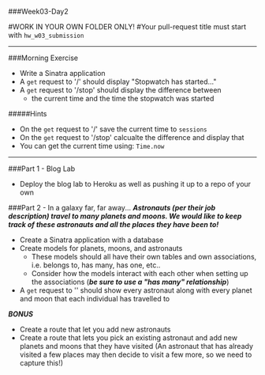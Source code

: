 ###Week03-Day2

#WORK IN YOUR OWN FOLDER ONLY!
#Your pull-request title must start with `hw_w03_submission`
___

###Morning Exercise
- Write a Sinatra application
- A `get` request to '/' should display "Stopwatch has started..."
- A `get` request to '/stop' should display the difference between
	- the current time and the time the stopwatch was started

#####Hints
- On the `get` request to '/' save the current time to `sessions`
- On the `get` request to '/stop' calcualte the difference and display that
- You can get the current time using: `Time.now`
___

###Part 1 - Blog Lab
- Deploy the blog lab to Heroku as well as pushing it up to a repo of your own

###Part 2 - In a galaxy far, far away...
***Astronauts (per their job description) travel to many planets and moons.  We would like to keep track of these astronauts and all the places they have been to!***

- Create a Sinatra application with a database
- Create models for planets, moons, and astronauts 
	- These models should all have their own tables and own associations, i.e. belongs to, has many, has one, etc..
	- Consider how the models interact with each other when setting up the associations (***be sure to use a "has many" relationship***)
- A `get` request to '\' should show every astronaut along with every planet and moon that each individual has travelled to

***BONUS***

- Create a route that let you add new astronauts 
- Create a route that lets you pick an existing astronaut and add new planets and moons that they have visited (An astronaut that has already visited a few places may then decide to visit a few more, so we need to capture this!)